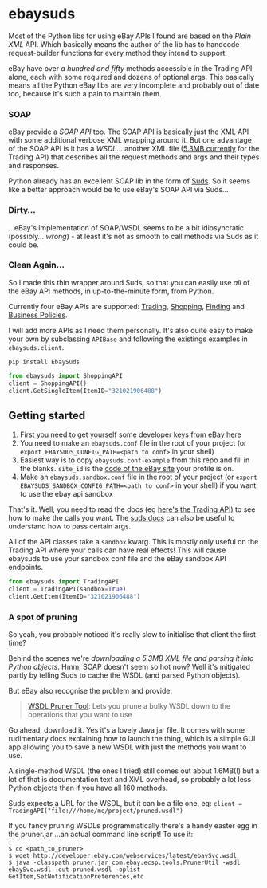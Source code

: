 # ebaysuds

Most of the Python libs for using eBay APIs I found are based on the _Plain XML_ API. Which basically means the author of the lib has to handcode request-builder functions for every method they intend to support.

eBay have over _a hundred and fifty_ methods accessible in the Trading API alone, each with some required and dozens of optional args. This basically means all the Python eBay libs are very incomplete and probably out of date too, because it's such a pain to maintain them.

### SOAP
eBay provide a _SOAP API_ too. The SOAP API is basically just the XML API with some additional verbose XML wrapping around it. But one advantage of the SOAP API is it has a _WSDL_… another XML file ([5.3MB currently](http://developer.ebay.com/webservices/latest/ebaySvc.wsdl) for the Trading API) that describes all the request methods and args and their types and responses.

Python already has an excellent SOAP lib in the form of [Suds](https://fedorahosted.org/suds/). So it seems like a better approach would be to use eBay's SOAP API via Suds...

### Dirty…
…eBay's implementation of SOAP/WSDL seems to be a bit idiosyncratic (possibly… _wrong_) - at least it's not as smooth to call methods via Suds as it could be. 

### Clean Again…
So I made this thin wrapper around Suds, so that you can easily use *all* of the eBay API methods, in up-to-the-minute form, from Python.

Currently four eBay APIs are supported: [Trading](https://www.x.com/developers/ebay/products/trading-api), [Shopping](https://www.x.com/developers/ebay/products/shopping-api), [Finding](https://www.x.com/developers/ebay/products/finding-api) and [Business Policies](http://developer.ebay.com/Devzone/business-policies/Concepts/BusinessPoliciesAPIGuide.html).

I will add more APIs as I need them personally. It's also quite easy to make your own by subclassing `APIBase` and following the existings examples in `ebaysuds.client`.

`pip install EbaySuds`

```python
from ebaysuds import ShoppingAPI
client = ShoppingAPI()
client.GetSingleItem(ItemID="321021906488")
```

## Getting started

1. First you need to get yourself some developer keys [from eBay here](https://developer.ebay.com/DevZone/account/)
2. You need to make an `ebaysuds.conf` file in the root of your project (or `export EBAYSUDS_CONFIG_PATH=<path to conf>` in your shell)
3. Easiest way is to copy `ebaysuds.conf-example` from this repo and fill in the blanks. `site_id` is the [code of the eBay site](http://developer.ebay.com/DevZone/XML/docs/WebHelp/FieldDifferences-Site_IDs.html) your profile is on.
4. Make an `ebaysuds.sandbox.conf` file in the root of your project (or `export EBAYSUDS_SANDBOX_CONFIG_PATH=<path to conf>` in your shell) if you want to use the ebay api sandbox

That's it. Well, you need to read the docs (eg [here's the Trading API](http://developer.ebay.com/DevZone/XML/docs/WebHelp/wwhelp/wwhimpl/js/html/wwhelp.htm?href=Overview-.html)) to see how to make the calls you want. The [suds docs](https://fedorahosted.org/suds/wiki/Documentation) can also be useful to understand how to pass certain args.

All of the API classes take a `sandbox` kwarg. This is mostly only useful on the Trading API where your calls can have real effects! This will cause ebaysuds to use your sandbox conf file and the eBay sandbox API endpoints.

```python
from ebaysuds import TradingAPI
client = TradingAPI(sandbox=True)
client.GetItem(ItemID="321021906488")
```


### A spot of pruning

So yeah, you probably noticed it's really slow to initialise that client the first time?

Behind the scenes we're _downloading a 5.3MB XML file and parsing it into Python objects_. Hmm, SOAP doesn't seem so hot now? Well it's mitigated partly by telling Suds to cache the WSDL (and parsed Python objects).

But eBay also recognise the problem and provide:

> [WSDL Pruner Tool](http://developer.ebay.com/DevZone/codebase/wsdlpruner/pruner.zip): Lets you prune a bulky WSDL down to the operations that you want to use

Go ahead, download it. Yes it's a lovely Java jar file. It comes with some rudimentary docs explaining how to launch the thing, which is a simple GUI app allowing you to save a new WSDL with just the methods you want to use.

A single-method WSDL (the ones I tried) still comes out about 1.6MB(!) but a lot of that is documentation text and XML overhead, so probably a lot less Python objects than if you have all 160 methods.

Suds expects a URL for the WSDL, but it can be a file one, eg: `client = TradingAPI("file:///home/me/project/pruned.wsdl")`

If you fancy pruning WSDLs programmatically there's a handy easter egg in the pruner.jar ...an actual command line script! To use it:

```
$ cd <path_to_pruner>
$ wget http://developer.ebay.com/webservices/latest/ebaySvc.wsdl
$ java -classpath pruner.jar com.ebay.ecsp.tools.PrunerUtil -wsdl ebaySvc.wsdl -out pruned.wsdl -oplist GetItem,SetNotificationPreferences,etc
```
